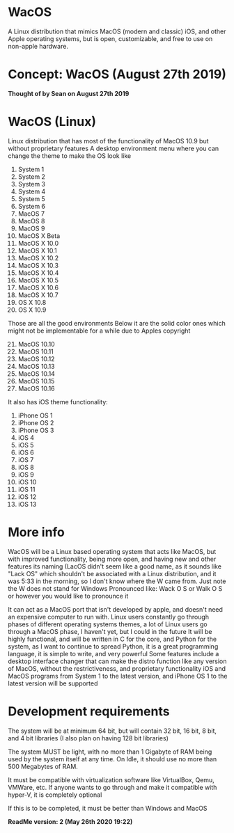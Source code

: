 # WacOS
A Linux distribution that mimics MacOS (modern and classic) iOS, and other Apple operating systems, but is open, customizable, and free to use on non-apple hardware.

# Concept: WacOS (August 27th 2019)

**Thought of by Sean on August 27th 2019**

# WacOS (Linux)

Linux distribution that has most of the functionality of MacOS 10.9 but without proprietary features
A desktop environment menu where you can change the theme to make the OS look like
1. System 1
2. System 2
3. System 3
4. System 4
5. System 5
6. System 6
7. MacOS 7
8. MacOS 8
9. MacOS 9
10. MacOS X Beta
11. MacOS X 10.0
12. MacOS X 10.1
13. MacOS X 10.2
14. MacOS X 10.3
15. MacOS X 10.4
16. MacOS X 10.5
17. MacOS X 10.6
18. MacOS X 10.7
19. OS X 10.8
20. OS X 10.9

Those are all the good environments
Below it are the solid color ones which might not be implementable for a while due to Apples copyright

21. MacOS 10.10
22. MacOS 10.11
23. MacOS 10.12
24. MacOS 10.13
25. MacOS 10.14
26. MacOS 10.15
27. MacOS 10.16

It also has iOS theme functionality:

1. iPhone OS 1
2. iPhone OS 2
3. iPhone OS 3
4. iOS 4
5. iOS 5
6. iOS 6
7. iOS 7
8. iOS 8
9. iOS 9
10. iOS 10
11. iOS 11
12. iOS 12
13. iOS 13

# More info
WacOS will be a Linux based operating system that acts like MacOS, but with improved functionality, being more open, and having new and other features
its naming (LacOS didn't seem like a good name, as it sounds like "Lack OS" which shouldn't be associated with a Linux distribution, and it was 5:33 in the morning, so I don't know where the W came from. Just note the W does not stand for Windows
Pronounced like: Wack O S or Walk O S or however you would like to pronounce it

It can act as a MacOS port that isn't developed by apple, and doesn't need an expensive computer to run with. Linux users constantly go through phases of different operating systems themes, a lot of Linux users go through a MacOS phase, I haven't yet, but I could in the future
It will be highly functional, and will be written in C for the core, and Python for the system, as I want to continue to spread Python, it is a great programming language, it is simple to write, and very powerful
Some features include a desktop interface changer that can make the distro function like any version of MacOS, without the restrictiveness, and proprietary functionality
iOS and MacOS programs from System 1 to the latest version, and iPhone OS 1 to the latest version will be supported

# Development requirements

The system will be at minimum 64 bit, but will contain 32 bit, 16 bit, 8 bit, and 4 bit libraries (I also plan on having 128 bit libraries)

The system MUST be light, with no more than 1 Gigabyte of RAM being used by the system itself at any time. On Idle, it should use no more than 500 Megabytes of RAM.

It must be compatible with virtualization software like VirtualBox, Qemu, VMWare, etc. If anyone wants to go through and make it compatible with hyper-V, it is completely optional

If this is to be completed, it must be better than Windows and MacOS

**ReadMe version: 2 (May 26th 2020 19:22)**

